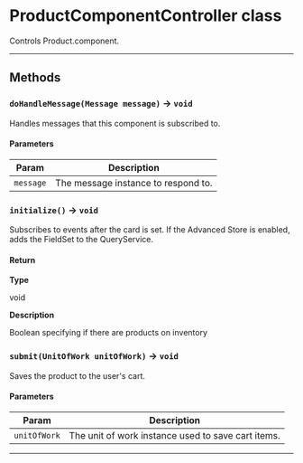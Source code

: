 # ProductComponentController class

Controls Product.component.

---
## Methods
### `doHandleMessage(Message message)` → `void`

Handles messages that this component is subscribed to.

#### Parameters
|Param|Description|
|-----|-----------|
|`message` |  The message instance to respond to. |

### `initialize()` → `void`

Subscribes to events after the card is set. If the Advanced Store is enabled, adds the FieldSet to the QueryService.

#### Return

**Type**

void

**Description**

Boolean specifying if there are products on inventory

### `submit(UnitOfWork unitOfWork)` → `void`

Saves the product to the user's cart.

#### Parameters
|Param|Description|
|-----|-----------|
|`unitOfWork` |  The unit of work instance used to save cart items. |

---
